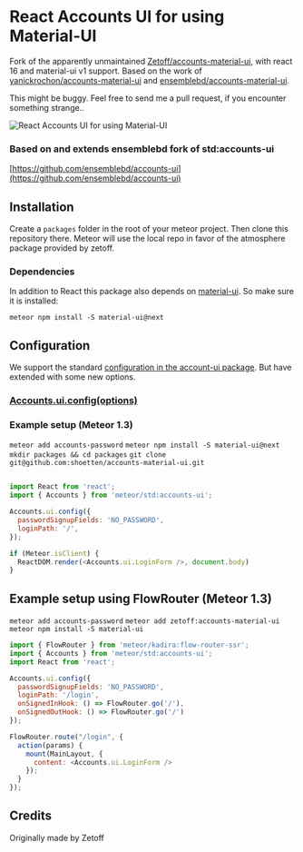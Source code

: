 # React Accounts UI for using Material-UI

Fork of the apparently unmaintained [Zetoff/accounts-material-ui](https://github.com/Zetoff/accounts-material-ui), with react 16 and material-ui v1 support.
Based on the work of [yanickrochon/accounts-material-ui](https://github.com/yanickrochon/accounts-material-ui/tree/material-ui-v1) and [ensemblebd/accounts-material-ui](https://github.com/ensemblebd/accounts-material-ui).

This might be buggy. Feel free to send me a pull request, if you encounter something strange..

![React Accounts UI for using Material-UI](https://raw.githubusercontent.com/Zetoff/accounts-material-ui/master/accounts-material-ui.png)

### Based on and extends ensemblebd fork of std:accounts-ui

[https://github.com/ensemblebd/accounts-ui](https://github.com/ensemblebd/accounts-ui)

## Installation

Create a `packages` folder in the root of your meteor project. Then clone this repository there. Meteor will use the local repo in favor of the atmosphere package provided by zetoff.

### Dependencies

In addition to React this package also depends on [material-ui](https://github.com/mui-org/material-ui). So make sure it is installed:

`meteor npm install -S material-ui@next`

## Configuration

We support the standard [configuration in the account-ui package](http://docs.meteor.com/#/full/accounts_ui_config). But have extended with some new options.

### [Accounts.ui.config(options)](https://github.com/studiointeract/react-accounts-ui#configuration)

### Example setup (Meteor 1.3)

`meteor add accounts-password`
`meteor npm install -S material-ui@next`
`mkdir packages && cd packages`
`git clone git@github.com:shoetten/accounts-material-ui.git`

```javascript

import React from 'react';
import { Accounts } from 'meteor/std:accounts-ui';

Accounts.ui.config({
  passwordSignupFields: 'NO_PASSWORD',
  loginPath: '/',
});

if (Meteor.isClient) {
  ReactDOM.render(<Accounts.ui.LoginForm />, document.body)
}

```

## Example setup using FlowRouter (Meteor 1.3)

`meteor add accounts-password`
`meteor add zetoff:accounts-material-ui`
`meteor npm install -S material-ui`

```javascript
import { FlowRouter } from 'meteor/kadira:flow-router-ssr';
import { Accounts } from 'meteor/std:accounts-ui';
import React from 'react';

Accounts.ui.config({
  passwordSignupFields: 'NO_PASSWORD',
  loginPath: '/login',
  onSignedInHook: () => FlowRouter.go('/'),
  onSignedOutHook: () => FlowRouter.go('/')
});

FlowRouter.route("/login", {
  action(params) {
    mount(MainLayout, {
      content: <Accounts.ui.LoginForm />
    });
  }
});
```

## Credits

Originally made by Zetoff
